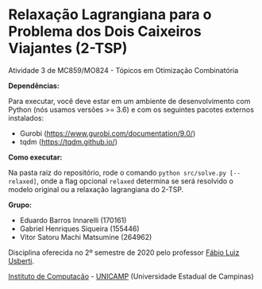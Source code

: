 Relaxação Lagrangiana para o Problema dos Dois Caixeiros Viajantes (2-TSP)
================================

Atividade 3 de MC859/MO824 - Tópicos em Otimização Combinatória

**Dependências:** 

Para executar, você deve estar em um ambiente de desenvolvimento com Python (nós usamos
versões >= 3.6) e com os seguintes pacotes externos instalados:
  - Gurobi (https://www.gurobi.com/documentation/9.0/)
  - tqdm (https://tqdm.github.io/)

**Como executar:**

Na pasta raiz do repositório, rode o comando `python src/solve.py [--relaxed]`, onde a
flag opcional `relaxed` determina se será resolvido o modelo original ou a relaxação 
lagrangiana do 2-TSP.

**Grupo:**
  - Eduardo Barros Innarelli (170161)
  - Gabriel Henriques Siqueira (155446)
  - Vitor Satoru Machi Matsumine (264962)

Disciplina oferecida no 2º semestre de 2020 pelo professor [Fábio Luiz Usberti](https://www.ic.unicamp.br/~fusberti/).

[Instituto de Computação](http://ic.unicamp.br/) - [UNICAMP](http://www.unicamp.br/unicamp/) (Universidade Estadual de Campinas)
